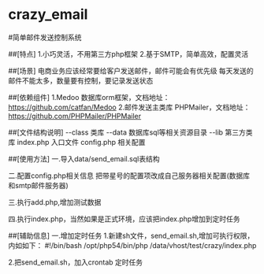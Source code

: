 crazy_email
===========

#简单邮件发送控制系统

##[特点]
1.小巧灵活，不用第三方php框架
2.基于SMTP，简单高效，配置灵活

##[场景]
电商业务应该经常要给客户发送邮件，邮件可能会有优先级
每天发送的邮件不能太多，数量要有控制，要记录发送状态


##[依赖组件]
1.Medoo 数据库orm框架，文档地址：https://github.com/catfan/Medoo
2.邮件发送主类库 PHPMailer，文档地址：https://github.com/PHPMailer/PHPMailer

##[文件结构说明]
--class
	类库
--data
	数据库sql等相关资源目录
--lib
	第三方类库
index.php 入口文件
config.php  相关配置

##[使用方法]
一.导入data/send_email.sql表结构

二.配置config.php相关信息
   把带星号的配置项改成自己服务器相关配置(数据库和smtp邮件服务器)

三.执行add.php,增加测试数据

四.执行index.php，当然如果是正式环境，应该把index.php增加到定时任务




##[辅助信息]
一.增加定时任务
1.新建sh文件，send_email.sh,增加可执行权限，内如如下：
\#!/bin/bash
/opt/php54/bin/php /data/vhost/test/crazy/index.php

2.把send_email.sh，加入crontab 定时任务



